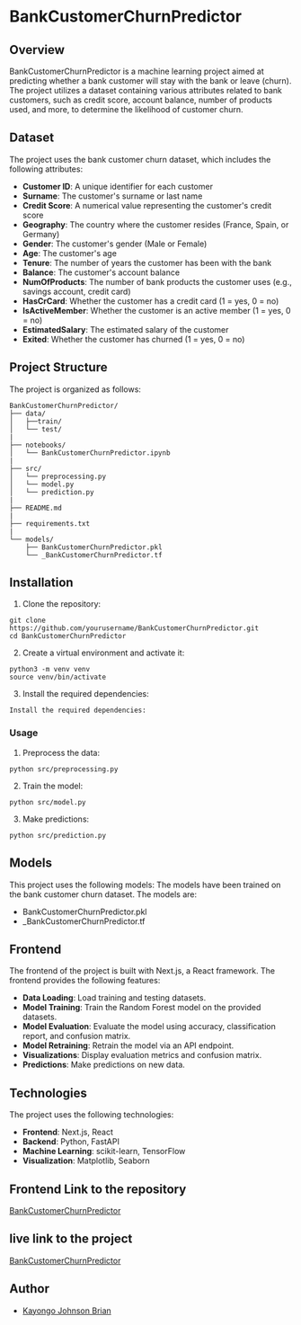 # BankCustomerChurnPredictor


## Overview

BankCustomerChurnPredictor is a machine learning project aimed at predicting whether a bank customer will stay with the bank or leave (churn). The project utilizes a dataset containing various attributes related to bank customers, such as credit score, account balance, number of products used, and more, to determine the likelihood of customer churn.


## Dataset

The project uses the bank customer churn dataset, which includes the following attributes:

- **Customer ID**: A unique identifier for each customer
- **Surname**: The customer's surname or last name
- **Credit Score**: A numerical value representing the customer's credit score
- **Geography**: The country where the customer resides (France, Spain, or Germany)
- **Gender**: The customer's gender (Male or Female)
- **Age**: The customer's age
- **Tenure**: The number of years the customer has been with the bank
- **Balance**: The customer's account balance
- **NumOfProducts**: The number of bank products the customer uses (e.g., savings account, credit card)
- **HasCrCard**: Whether the customer has a credit card (1 = yes, 0 = no)
- **IsActiveMember**: Whether the customer is an active member (1 = yes, 0 = no)
- **EstimatedSalary**: The estimated salary of the customer
- **Exited**: Whether the customer has churned (1 = yes, 0 = no)


## Project Structure
The project is organized as follows:

```
BankCustomerChurnPredictor/
├── data/
│   ├──train/
│   └── test/
|
├── notebooks/
│   └── BankCustomerChurnPredictor.ipynb
|
├── src/
│   └── preprocessing.py
│   └── model.py
│   └── prediction.py
|
├── README.md
|
├── requirements.txt
|
└── models/
    ├── BankCustomerChurnPredictor.pkl
    └── _BankCustomerChurnPredictor.tf
```


## Installation

1. Clone the repository:
```
git clone https://github.com/yourusername/BankCustomerChurnPredictor.git
cd BankCustomerChurnPredictor
```

2. Create a virtual environment and activate it:
```
python3 -m venv venv
source venv/bin/activate
```

3. Install the required dependencies:
```
Install the required dependencies:
```

### Usage

1. Preprocess the data:
```
python src/preprocessing.py
```

2. Train the model:
```
python src/model.py
```

3. Make predictions:
```
python src/prediction.py
```


## Models
This project uses the following models: The models have been trained on the bank customer churn dataset. The models are:

- BankCustomerChurnPredictor.pkl
- _BankCustomerChurnPredictor.tf


## Frontend
The frontend of the project is built with Next.js, a React framework. The frontend provides the following features:
- **Data Loading**: Load training and testing datasets.
- **Model Training**: Train the Random Forest model on the provided datasets.
- **Model Evaluation**: Evaluate the model using accuracy, classification report, and confusion matrix.
- **Model Retraining**: Retrain the model via an API endpoint.
- **Visualizations**: Display evaluation metrics and confusion matrix.
- **Predictions**: Make predictions on new data.


## Technologies
The project uses the following technologies:
- **Frontend**: Next.js, React
- **Backend**: Python, FastAPI
- **Machine Learning**: scikit-learn, TensorFlow
- **Visualization**: Matplotlib, Seaborn


## Frontend Link to the repository
[BankCustomerChurnPredictor](https://github.com/kaybrian/churn-prediction.git)


## live link to the project
[BankCustomerChurnPredictor](https://churn-prediction-two.vercel.app/)



## Author

- [Kayongo Johnson Brian](https://github.com/kaybrian)
